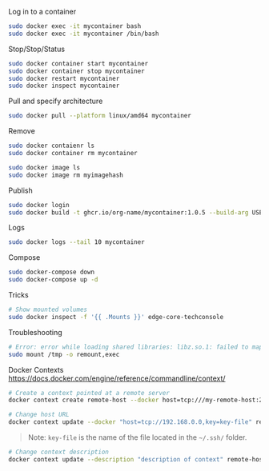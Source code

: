 Log in to a container
```bash
sudo docker exec -it mycontainer bash
sudo docker exec -it mycontainer /bin/bash
```

Stop/Stop/Status
```bash
sudo docker container start mycontainer
sudo docker container stop mycontainer
sudo docker restart mycontainer
sudo docker inspect mycontainer
```

Pull and specify architecture
```bash
sudo docker pull --platform linux/amd64 mycontainer
```

Remove
```bash
sudo docker contaienr ls
sudo docker container rm mycontainer

sudo docker image ls
sudo docker image rm myimagehash
```

Publish
```bash
sudo docker login
sudo docker build -t ghcr.io/org-name/mycontainer:1.0.5 --build-arg USER=user --build-arg PASS=token .
```

Logs
```bash
sudo docker logs --tail 10 mycontainer
```

Compose
```bash
sudo docker-compose down
sudo docker-compose up -d
```

Tricks
```bash
# Show mounted volumes
sudo docker inspect -f '{{ .Mounts }}' edge-core-techconsole
```

Troubleshooting
```bash
# Error: error while loading shared libraries: libz.so.1: failed to map segment from shared object
sudo mount /tmp -o remount,exec
```


Docker Contexts
https://docs.docker.com/engine/reference/commandline/context/

```bash
# Create a context pointed at a remote server
docker context create remote-host --docker host=tcp:///my-remote-host:2735,key=key-file
```

```bash
# Change host URL
docker context update --docker "host=tcp://192.168.0.0,key=key-file" remote-host
```
> Note: `key-file` is the name of the file located in the `~/.ssh/` folder.

```bash
# Change context description
docker context update --description "description of context" remote-host
```